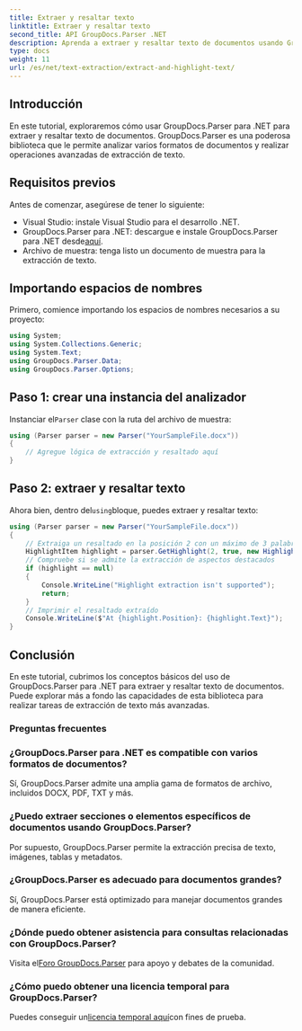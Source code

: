 ```yaml
---
title: Extraer y resaltar texto
linktitle: Extraer y resaltar texto
second_title: API GroupDocs.Parser .NET
description: Aprenda a extraer y resaltar texto de documentos usando GroupDocs.Parser para .NET. Pasos sencillos para una extracción de texto eficiente en sus proyectos .NET.
type: docs
weight: 11
url: /es/net/text-extraction/extract-and-highlight-text/
---
```

## Introducción
En este tutorial, exploraremos cómo usar GroupDocs.Parser para .NET para extraer y resaltar texto de documentos. GroupDocs.Parser es una poderosa biblioteca que le permite analizar varios formatos de documentos y realizar operaciones avanzadas de extracción de texto.
## Requisitos previos
Antes de comenzar, asegúrese de tener lo siguiente:
- Visual Studio: instale Visual Studio para el desarrollo .NET.
-  GroupDocs.Parser para .NET: descargue e instale GroupDocs.Parser para .NET desde[aquí](https://releases.groupdocs.com/parser/net/).
- Archivo de muestra: tenga listo un documento de muestra para la extracción de texto.

## Importando espacios de nombres
Primero, comience importando los espacios de nombres necesarios a su proyecto:
```csharp
using System;
using System.Collections.Generic;
using System.Text;
using GroupDocs.Parser.Data;
using GroupDocs.Parser.Options;
```
## Paso 1: crear una instancia del analizador
 Instanciar el`Parser` clase con la ruta del archivo de muestra:
```csharp
using (Parser parser = new Parser("YourSampleFile.docx"))
{
    // Agregue lógica de extracción y resaltado aquí
}
```
## Paso 2: extraer y resaltar texto
 Ahora bien, dentro del`using`bloque, puedes extraer y resaltar texto:
```csharp
using (Parser parser = new Parser("YourSampleFile.docx"))
{
    // Extraiga un resaltado en la posición 2 con un máximo de 3 palabras
    HighlightItem highlight = parser.GetHighlight(2, true, new HighlightOptions(3));
    // Compruebe si se admite la extracción de aspectos destacados
    if (highlight == null)
    {
        Console.WriteLine("Highlight extraction isn't supported");
        return;
    }
    // Imprimir el resaltado extraído
    Console.WriteLine($"At {highlight.Position}: {highlight.Text}");
}
```

## Conclusión
En este tutorial, cubrimos los conceptos básicos del uso de GroupDocs.Parser para .NET para extraer y resaltar texto de documentos. Puede explorar más a fondo las capacidades de esta biblioteca para realizar tareas de extracción de texto más avanzadas.

### Preguntas frecuentes
### ¿GroupDocs.Parser para .NET es compatible con varios formatos de documentos?
Sí, GroupDocs.Parser admite una amplia gama de formatos de archivo, incluidos DOCX, PDF, TXT y más.
### ¿Puedo extraer secciones o elementos específicos de documentos usando GroupDocs.Parser?
Por supuesto, GroupDocs.Parser permite la extracción precisa de texto, imágenes, tablas y metadatos.
### ¿GroupDocs.Parser es adecuado para documentos grandes?
Sí, GroupDocs.Parser está optimizado para manejar documentos grandes de manera eficiente.
### ¿Dónde puedo obtener asistencia para consultas relacionadas con GroupDocs.Parser?
 Visita el[Foro GroupDocs.Parser](https://forum.groupdocs.com/c/parser/17) para apoyo y debates de la comunidad.
### ¿Cómo puedo obtener una licencia temporal para GroupDocs.Parser?
 Puedes conseguir un[licencia temporal aquí](https://purchase.groupdocs.com/temporary-license/)con fines de prueba.